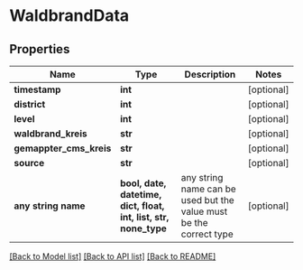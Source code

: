 # WaldbrandData


## Properties
Name | Type | Description | Notes
------------ | ------------- | ------------- | -------------
**timestamp** | **int** |  | [optional] 
**district** | **int** |  | [optional] 
**level** | **int** |  | [optional] 
**waldbrand_kreis** | **str** |  | [optional] 
**gemappter_cms_kreis** | **str** |  | [optional] 
**source** | **str** |  | [optional] 
**any string name** | **bool, date, datetime, dict, float, int, list, str, none_type** | any string name can be used but the value must be the correct type | [optional]

[[Back to Model list]](../README.md#documentation-for-models) [[Back to API list]](../README.md#documentation-for-api-endpoints) [[Back to README]](../README.md)


